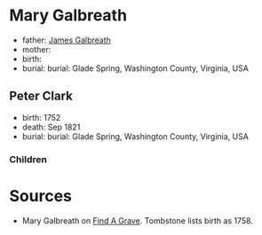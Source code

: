 # Mary Galbreath

- father: [James Galbreath](galbreath-james-1728.md)
- mother:
- birth:
- burial: burial: Glade Spring, Washington County, Virginia, USA

## Peter Clark

- birth: 1752
- death: Sep 1821
- burial: burial: Glade Spring, Washington County, Virginia, USA


### Children

# Sources

- Mary Galbreath on [Find A Grave](https://www.findagrave.com/memorial/41551747/mary-clark).  Tombstone lists birth as 1758.

